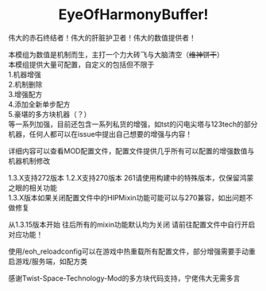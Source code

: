 <center> 
  <h1>EyeOfHarmonyBuffer!</h1>
</center>
伟大的赤石终结者！伟大的肝脏护卫者！伟大的数值提供者！  

本模组为数值是机制而生，主打一个力大砖飞与大脑清空（~~维神饼干~~）  
本模组提供大量可配置，自定义的包括但不限于  
1.机器增强  
2.机制删除  
3.增强配方  
4.添加全新单步配方  
5.豪堪的多方块机器（？）  
等一系列加强，目前还包含一系列私货的增强，如tst的闪电尖塔与123tech的部分机器，任何人都可以在issue中提出自己想要的增强与内容！  

详细内容可以查看MOD配置文件，配置文件提供几乎所有可以配置的增强数值与机器机制修改  

1.3.X支持272版本 1.2.X支持270版本  261请使用构建中的特殊版本，仅保留鸿蒙之眼的相关功能  
1.3.X版本如果关闭配置文件中的HIPMixin功能可能可以与270兼容，如出问题不做修复

从1.3.15版本开始 往后所有的mixin功能默认均为关闭 请前往配置文件中自行开启对应功能！

使用/eoh_reloadconfig可以在游戏中热重载所有配置文件，部分增强需要手动重启游戏/服务端，如配方类  

感谢Twist-Space-Technology-Mod的多方块代码支持，宁佬伟大无需多言
